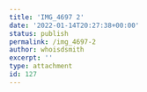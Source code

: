 ```yaml
---
title: 'IMG_4697 2'
date: '2022-01-14T20:27:38+00:00'
status: publish
permalink: /img_4697-2
author: whoisdsmith
excerpt: ''
type: attachment
id: 127
---
```

<!DOCTYPE html PUBLIC "-//W3C//DTD HTML 4.0 Transitional//EN" "http://www.w3.org/TR/REC-html40/loose.dtd">
<?xml encoding="UTF-8">
